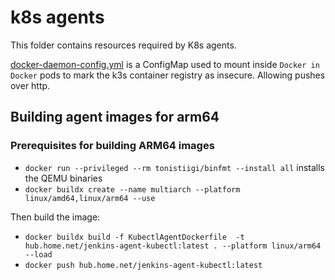 # k8s agents
This folder contains resources required by K8s agents. 

[docker-daemon-config.yml](./docker-daemon-config.yml) is a ConfigMap used to mount inside `Docker in Docker` pods to mark the k3s container registry as insecure. Allowing pushes over http. 

## Building agent images for arm64

### Prerequisites for building ARM64 images
- `docker run --privileged --rm tonistiigi/binfmt --install all` installs the QEMU binaries
- `docker buildx create --name multiarch --platform linux/amd64,linux/arm64 --use`

Then build the image:
- `docker buildx build -f KubectlAgentDockerfile  -t hub.home.net/jenkins-agent-kubectl:latest . --platform linux/arm64 --load`
- `docker push hub.home.net/jenkins-agent-kubectl:latest`

